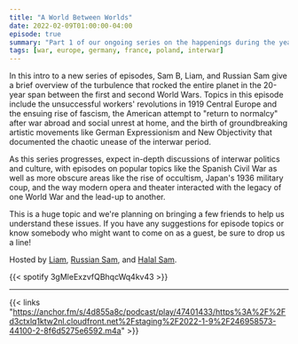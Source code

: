```yaml
---
title: "A World Between Worlds"
date: 2022-02-09T01:00:00-04:00
episode: true
summary: "Part 1 of our ongoing series on the happenings during the years between the first and second world wars"
tags: [war, europe, germany, france, poland, interwar]
---
```


In this intro to a new series of episodes, Sam B, Liam, and Russian Sam give a brief overview of the turbulence that rocked the entire planet in the 20-year span between the first and second World Wars. Topics in this episode include the unsuccessful workers' revolutions in 1919 Central Europe and the ensuing rise of fascism, the American attempt to "return to normalcy" after war abroad and social unrest at home, and the birth of groundbreaking artistic movements like German Expressionism and New Objectivity that documented the chaotic unease of the interwar period.

As this series progresses, expect in-depth discussions of interwar politics and culture, with episodes on popular topics like the Spanish Civil War as well as more obscure areas like the rise of occultism, Japan's 1936 military coup, and the way modern opera and theater interacted with the legacy of one World War and the lead-up to another.

This is a huge topic and we're planning on bringing a few friends to help us understand these issues. If you have any suggestions for episode topics or know somebody who might want to come on as a guest, be sure to drop us a line!

Hosted by [Liam](https://twitter.com/LegoRacers2), [Russian Sam](https://twitter.com/reelCheburashka), and [Halal Sam](https://twitter.com/halaljew).

{{< spotify 3gMleExzvfQBhqcWq4kv43 >}}

---

{{< links "https://anchor.fm/s/4d855a8c/podcast/play/47401433/https%3A%2F%2Fd3ctxlq1ktw2nl.cloudfront.net%2Fstaging%2F2022-1-9%2F246958573-44100-2-8f6d5275e6592.m4a" >}}

